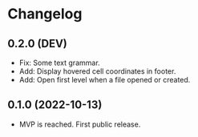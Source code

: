 # Changelog

## 0.2.0 (DEV)

- Fix: Some text grammar.
- Add: Display hovered cell coordinates in footer.
- Add: Open first level when a file opened or created.

## 0.1.0 (2022-10-13)

- MVP is reached. First public release.
